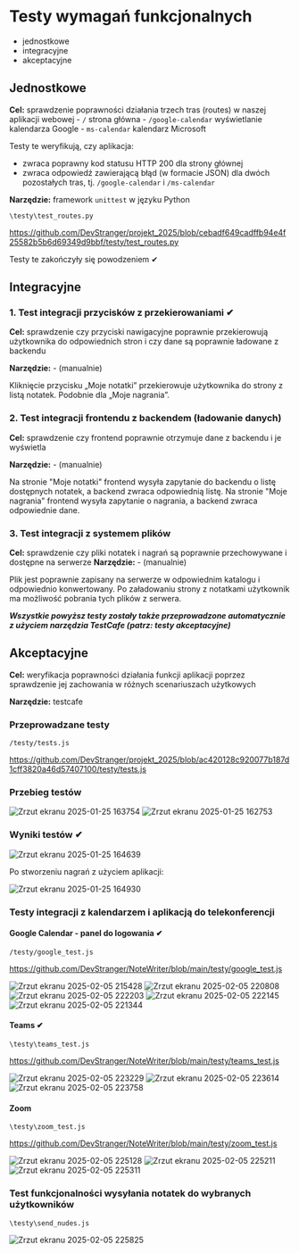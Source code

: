 # Testy wymagań funkcjonalnych

- jednostkowe
- integracyjne
- akceptacyjne

## Jednostkowe

**Cel:** sprawdzenie poprawności działania trzech tras (routes) w naszej aplikacji webowej
    - `/` strona główna
    - `/google-calendar` wyświetlanie kalendarza Google
    - `ms-calendar` kalendarz Microsoft

Testy te weryfikują, czy aplikacja:

- zwraca poprawny kod statusu HTTP 200 dla strony głównej
- zwraca odpowiedź zawierającą błąd (w formacie JSON) dla dwóch pozostałych tras, tj. `/google-calendar` i `/ms-calendar`

**Narzędzie:** framework `unittest` w języku Python

`\testy\test_routes.py`

https://github.com/DevStranger/projekt_2025/blob/cebadf649cadffb94e4f25582b5b6d69349d9bbf/testy/test_routes.py

Testy te zakończyły się powodzeniem ✔

## Integracyjne

### 1. Test integracji przycisków z przekierowaniami ✔

**Cel:** sprawdzenie czy przyciski nawigacyjne poprawnie przekierowują użytkownika do odpowiednich stron i czy dane są poprawnie ładowane z backendu

**Narzędzie:** - (manualnie)

Kliknięcie przycisku „Moje notatki” przekierowuje użytkownika do strony z listą notatek. Podobnie dla „Moje nagrania”. 

### 2. Test integracji frontendu z backendem (ładowanie danych)

**Cel:** sprawdzenie czy frontend poprawnie otrzymuje dane z backendu i je wyświetla

**Narzędzie:** - (manualnie)

Na stronie "Moje notatki" frontend wysyła zapytanie do backendu o listę dostępnych notatek, a backend zwraca odpowiednią listę. Na stronie "Moje nagrania" frontend wysyła zapytanie o nagrania, a backend zwraca odpowiednie dane.

### 3. Test integracji z systemem plików

**Cel:** sprawdzenie czy pliki notatek i nagrań są poprawnie przechowywane i dostępne na serwerze
**Narzędzie:** - (manualnie)

Plik jest poprawnie zapisany na serwerze w odpowiednim katalogu i odpowiednio konwertowany. Po załadowaniu strony z notatkami użytkownik ma możliwość pobrania tych plików z serwera.

***Wszystkie powyższ testy zostały także przeprowadzone automatycznie z użyciem narzędzia TestCafe (patrz: testy akceptacyjne)***

## Akceptacyjne

**Cel:** weryfikacja poprawności działania funkcji aplikacji poprzez sprawdzenie jej zachowania w różnych scenariuszach użytkowych

**Narzędzie:** testcafe

### Przeprowadzane testy

`/testy/tests.js`

https://github.com/DevStranger/projekt_2025/blob/ac420128c920077b187d1cff3820a46d57407100/testy/tests.js

### Przebieg testów 

![Zrzut ekranu 2025-01-25 163754](https://github.com/user-attachments/assets/6924ec1d-0aeb-4407-8c84-aa8752cc0aae)
![Zrzut ekranu 2025-01-25 162753](https://github.com/user-attachments/assets/bebd74ca-7bc3-45e1-b23f-8c965b412e72)

### Wyniki testów ✔

![Zrzut ekranu 2025-01-25 164639](https://github.com/user-attachments/assets/33eb9518-f378-42c6-a2db-072a34dfeb23)

Po stworzeniu nagrań z użyciem aplikacji:

![Zrzut ekranu 2025-01-25 164930](https://github.com/user-attachments/assets/db0a8b38-5836-4524-a925-ac1f2055fad0)

### Testy integracji z kalendarzem i aplikacją do telekonferencji

#### Google Calendar - panel do logowania ✔

`/testy/google_test.js`

https://github.com/DevStranger/NoteWriter/blob/main/testy/google_test.js

![Zrzut ekranu 2025-02-05 215428](https://github.com/user-attachments/assets/b4c84282-87d2-481e-ac12-9909461e05e4)
![Zrzut ekranu 2025-02-05 220808](https://github.com/user-attachments/assets/c174affd-10e9-43d2-8ef4-d0ebca86fb90)
![Zrzut ekranu 2025-02-05 222203](https://github.com/user-attachments/assets/4583056e-8bd4-42a6-bf7b-a12379e5e03e)
![Zrzut ekranu 2025-02-05 222145](https://github.com/user-attachments/assets/20a94f24-ff71-42c3-8153-77ccdb48208a)
![Zrzut ekranu 2025-02-05 221344](https://github.com/user-attachments/assets/0656e1c4-45b2-435c-899b-75dd7902c509)

#### Teams ✔

`\testy\teams_test.js`

https://github.com/DevStranger/NoteWriter/blob/main/testy/teams_test.js

![Zrzut ekranu 2025-02-05 223229](https://github.com/user-attachments/assets/3c590c61-8951-4c0a-9488-30aa62f79268)
![Zrzut ekranu 2025-02-05 223614](https://github.com/user-attachments/assets/4d78196d-fb11-4318-b878-09429c10ad60)
![Zrzut ekranu 2025-02-05 223758](https://github.com/user-attachments/assets/5b0a96ba-f92f-4c18-a2b4-c88101f5b158)

#### Zoom

`\testy\zoom_test.js`

https://github.com/DevStranger/NoteWriter/blob/main/testy/zoom_test.js

![Zrzut ekranu 2025-02-05 225128](https://github.com/user-attachments/assets/651e8905-cea9-4c9d-af4f-10f662d0df5f)
![Zrzut ekranu 2025-02-05 225211](https://github.com/user-attachments/assets/858f363b-e6ba-4de5-981a-a881dd7556a5)
![Zrzut ekranu 2025-02-05 225311](https://github.com/user-attachments/assets/297f1943-81ee-449d-bd42-befac04ee171)

### Test funkcjonalności wysyłania notatek do wybranych użytkowników

`\testy\send_nudes.js`



![Zrzut ekranu 2025-02-05 225825](https://github.com/user-attachments/assets/6e37ea45-f7d7-44cb-a508-7b90fad0ae73)
